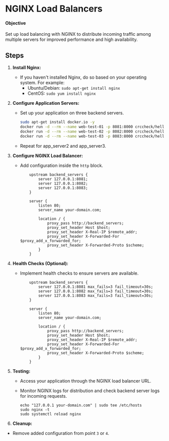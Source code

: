 # NGINX Load Balancers

#### Objective

Set up load balancing with NGINX to distribute incoming traffic among multiple servers for improved performance and high availability.

## Steps

1. **Install Nginx:**
   - If you haven't installed Nginx, do so based on your operating system. For example:
     - Ubuntu/Debian: `sudo apt-get install nginx`
     - CentOS: `sudo yum install nginx`

2. **Configure Application Servers:**
   - Set up your application on three backend servers.

     ```bash
     sudo apt-get install docker.io -y
     docker run -d --rm --name web-test-01 -p 8081:8000 crccheck/hello-world
     docker run -d --rm --name web-test-02 -p 8082:8000 crccheck/hello-world
     docker run -d --rm --name web-test-03 -p 8083:8000 crccheck/hello-world
     ```

   - Repeat for app_server2 and app_server3.

3. **Configure NGINX Load Balancer:**
   - Add configuration inside the `http` block.

     ```nginx
         upstream backend_servers {
             server 127.0.0.1:8081;
             server 127.0.0.1:8082;
             server 127.0.0.1:8083;
         }

         server {
             listen 80;
             server_name your-domain.com;

             location / {
                 proxy_pass http://backend_servers;
                 proxy_set_header Host $host;
                 proxy_set_header X-Real-IP $remote_addr;
                 proxy_set_header X-Forwarded-For $proxy_add_x_forwarded_for;
                 proxy_set_header X-Forwarded-Proto $scheme;
             }
         }
     ```

4. **Health Checks (Optional):**
   - Implement health checks to ensure servers are available.

     ```nginx
         upstream backend_servers {
             server 127.0.0.1:8081 max_fails=3 fail_timeout=30s;
             server 127.0.0.1:8082 max_fails=3 fail_timeout=30s;
             server 127.0.0.1:8083 max_fails=3 fail_timeout=30s;
         }

         server {
             listen 80;
             server_name your-domain.com;
             
             location / {
                 proxy_pass http://backend_servers;
                 proxy_set_header Host $host;
                 proxy_set_header X-Real-IP $remote_addr;
                 proxy_set_header X-Forwarded-For $proxy_add_x_forwarded_for;
                 proxy_set_header X-Forwarded-Proto $scheme;
             }
         }
     ```

5. **Testing:**
   - Access your application through the NGINX load balancer URL.
   - Monitor NGINX logs for distribution and check backend server logs for incoming requests.

     ```
     echo "127.0.0.1 your-domain.com" | sudo tee /etc/hosts
     sudo nginx -t
     sudo systemctl reload nginx
     ```

6. **Cleanup:**

- Remove added configuration from point `3` or `4`.
